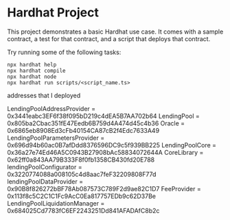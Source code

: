 # Hardhat Project

This project demonstrates a basic Hardhat use case. It comes with a sample contract, a test for that contract, and a script that deploys that contract.

Try running some of the following tasks:

```shell
npx hardhat help
npx hardhat compile
npx hardhat node
npx hardhat run scripts/<script_name.ts>
```


addresses that I deployed

LendingPoolAddressProvider = 0x3441eabc3EF6f38f095bD219c4dEA5B7AA702b64
LendingPool = 0x805ba2Cbac351fE47Eedb6B759d4A474d45c4b36
Oracle = 0x6865eb8908Ed3cFb40154CA87cB2f4Edc7633A49
LendingPoolParametersProvider = 0x696d94b60ac0B7afDdd8376596DC9c5f939BB225
LendingPoolCore = 0x36a27e74Ed46A5C0943B27908bAc58834072644A
CoreLibrary = 0x62ff0a843AA79B333F8f0fb1358CB430fd20E788
lendingPoolConfigurator = 0x3220774088a008105c4d8aac7feF32209808F77d
lendingPoolDataProvider = 0x90B8f826272bBF78Ab087573C789F2d9ae82C1D7
FeeProvider = 0x113f8c5C2C1C1Fc9AcC0Ea817757EDb9c62D37Be
LendingPoolLiquidationManager = 0x684025Cd7783fC6EF2243251Dd841AFADAfC8b2c